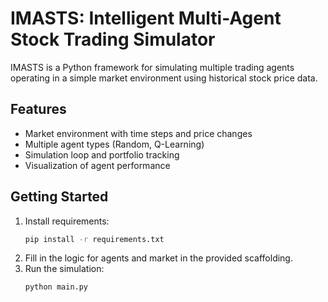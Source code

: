 # IMASTS: Intelligent Multi-Agent Stock Trading Simulator

IMASTS is a Python framework for simulating multiple trading agents operating in a simple market environment using historical stock price data.

## Features
- Market environment with time steps and price changes
- Multiple agent types (Random, Q-Learning)
- Simulation loop and portfolio tracking
- Visualization of agent performance

## Getting Started
1. Install requirements:
   ```bash
   pip install -r requirements.txt
   ```
2. Fill in the logic for agents and market in the provided scaffolding.
3. Run the simulation:
   ```bash
   python main.py
   ```
